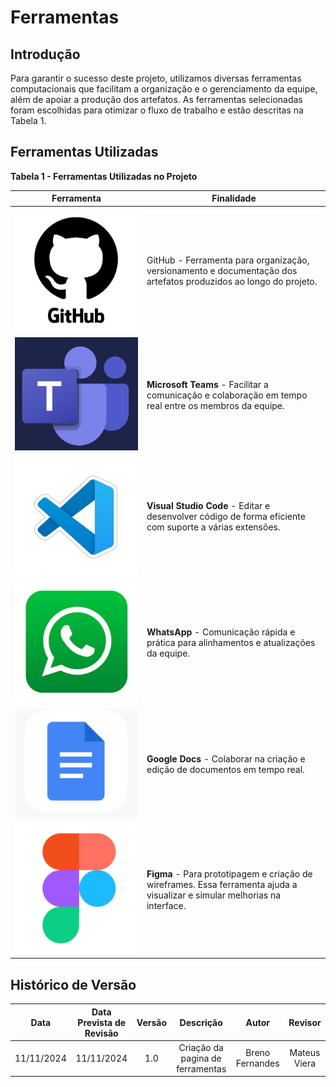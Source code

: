 # Ferramentas

## Introdução

Para garantir o sucesso deste projeto, utilizamos diversas ferramentas computacionais que facilitam a organização e o gerenciamento da equipe, além de apoiar a produção dos artefatos. As ferramentas selecionadas foram escolhidas para otimizar o fluxo de trabalho e estão descritas na Tabela 1.

## Ferramentas Utilizadas

**Tabela 1 - Ferramentas Utilizadas no Projeto**

| Ferramenta | Finalidade |
|------------|------------|
| ![GitHub Logo](../assets/GitHub_Logo.png) | GitHub - Ferramenta para organização, versionamento e documentação dos artefatos produzidos ao longo do projeto. |
| ![Teams Logo](../assets/Teams_Logo.png)   | **Microsoft Teams** - Facilitar a comunicação e colaboração em tempo real entre os membros da equipe.  |
| ![VS Code Logo](../assets/VsCode_Logo.png)| **Visual Studio Code** - Editar e desenvolver código de forma eficiente com suporte a várias extensões. |
| ![WhatsApp Logo](../assets/Whatsapp_Logo.png) | **WhatsApp** - Comunicação rápida e prática para alinhamentos e atualizações da equipe.             |
| ![Google Docs Logo](../assets/GoogleDocs_Logo.png) | **Google Docs** - Colaborar na criação e edição de documentos em tempo real.                         |
| ![Figma Logo](../assets/Figma_Logo.png) | **Figma** - Para prototipagem e criação de wireframes. Essa ferramenta ajuda a visualizar e simular melhorias na interface.                        |


## Histórico de Versão

|Data|Data Prevista de Revisão|Versão|Descrição|Autor|Revisor|
| :----------: |:-----------:| :------: | :-----------: | :---------: |:---------: |
|11/11/2024|11/11/2024|1.0|Criação da pagina de ferramentas|Breno Fernandes| Mateus Viera |

